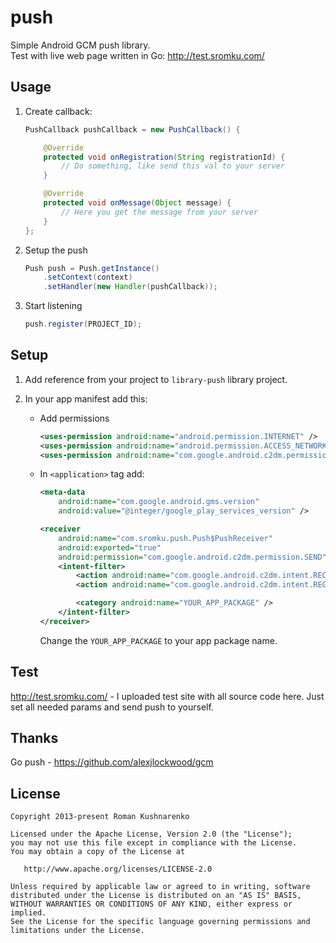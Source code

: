 push
====

Simple Android GCM push library.<br> 
Test with live web page written in Go: http://test.sromku.com/

## Usage

1. Create callback:
	``` java
	PushCallback pushCallback = new PushCallback() {

		@Override
		protected void onRegistration(String registrationId) {
			// Do something, like send this val to your server
		}

		@Override
		protected void onMessage(Object message) {
			// Here you get the message from your server
		}
	};
	```

2. Setup the push
	``` java
	Push push = Push.getInstance()
		.setContext(context)
		.setHandler(new Handler(pushCallback));
	```

3. Start listening
	``` java
	push.register(PROJECT_ID);
	```

## Setup

1. Add reference from your project to `library-push` library project. 
2. In your app manifest add this:

	* Add permissions
		``` xml
		<uses-permission android:name="android.permission.INTERNET" />
	    <uses-permission android:name="android.permission.ACCESS_NETWORK_STATE" />
	    <uses-permission android:name="com.google.android.c2dm.permission.RECEIVE" />

		```

	* In `<application>` tag add:
		``` xml
		<meta-data
            android:name="com.google.android.gms.version"
            android:value="@integer/google_play_services_version" />

        <receiver
            android:name="com.sromku.push.Push$PushReceiver"
            android:exported="true"
            android:permission="com.google.android.c2dm.permission.SEND" >
            <intent-filter>
                <action android:name="com.google.android.c2dm.intent.RECEIVE" />
                <action android:name="com.google.android.c2dm.intent.REGISTRATION" />

                <category android:name="YOUR_APP_PACKAGE" />
            </intent-filter>
        </receiver>
		```

		Change the `YOUR_APP_PACKAGE` to your app package name.

## Test

http://test.sromku.com/ - I uploaded test site with all source code here. Just set all needed params and send push to yourself. 

## Thanks
Go push - https://github.com/alexjlockwood/gcm

## License

    Copyright 2013-present Roman Kushnarenko

    Licensed under the Apache License, Version 2.0 (the "License");
    you may not use this file except in compliance with the License.
    You may obtain a copy of the License at

       http://www.apache.org/licenses/LICENSE-2.0

    Unless required by applicable law or agreed to in writing, software
    distributed under the License is distributed on an "AS IS" BASIS,
    WITHOUT WARRANTIES OR CONDITIONS OF ANY KIND, either express or implied.
    See the License for the specific language governing permissions and
    limitations under the License.
